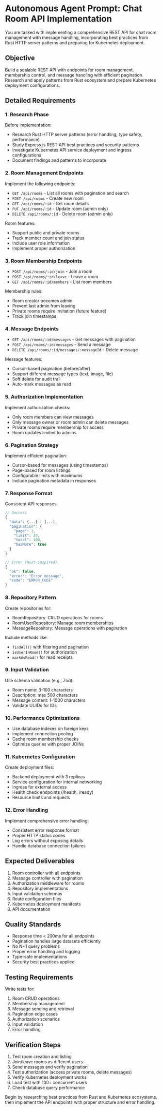 # Autonomous Agent Prompt: Chat Room API Implementation

You are tasked with implementing a comprehensive REST API for chat room management with message handling, incorporating best practices from Rust HTTP server patterns and preparing for Kubernetes deployment.

## Objective
Build a scalable REST API with endpoints for room management, membership control, and message handling with efficient pagination. Research and apply patterns from Rust ecosystem and prepare Kubernetes deployment configurations.

## Detailed Requirements

### 1. Research Phase
Before implementation:
- Research Rust HTTP server patterns (error handling, type safety, performance)
- Study Express.js REST API best practices and security patterns
- Investigate Kubernetes API service deployment and ingress configurations
- Document findings and patterns to incorporate

### 2. Room Management Endpoints
Implement the following endpoints:
- `GET /api/rooms` - List all rooms with pagination and search
- `POST /api/rooms` - Create new room
- `GET /api/rooms/:id` - Get room details
- `PUT /api/rooms/:id` - Update room (admin only)
- `DELETE /api/rooms/:id` - Delete room (admin only)

Room features:
- Support public and private rooms
- Track member count and join status
- Include user role information
- Implement proper authorization

### 3. Room Membership Endpoints
- `POST /api/rooms/:id/join` - Join a room
- `POST /api/rooms/:id/leave` - Leave a room
- `GET /api/rooms/:id/members` - List room members

Membership rules:
- Room creator becomes admin
- Prevent last admin from leaving
- Private rooms require invitation (future feature)
- Track join timestamps

### 4. Message Endpoints
- `GET /api/rooms/:id/messages` - Get messages with pagination
- `POST /api/rooms/:id/messages` - Send a message
- `DELETE /api/rooms/:id/messages/:messageId` - Delete message

Message features:
- Cursor-based pagination (before/after)
- Support different message types (text, image, file)
- Soft delete for audit trail
- Auto-mark messages as read

### 5. Authorization Implementation
Implement authorization checks:
- Only room members can view messages
- Only message owner or room admin can delete messages
- Private rooms require membership for access
- Room updates limited to admins

### 6. Pagination Strategy
Implement efficient pagination:
- Cursor-based for messages (using timestamps)
- Page-based for room listings
- Configurable limits with maximums
- Include pagination metadata in responses

### 7. Response Format
Consistent API responses:
```typescript
// Success
{
  "data": {...} | [...],
  "pagination": {
    "page": 1,
    "limit": 20,
    "total": 100,
    "hasMore": true
  }
}

// Error (Rust-inspired)
{
  "ok": false,
  "error": "Error message",
  "code": "ERROR_CODE"
}
```

### 8. Repository Pattern
Create repositories for:
- RoomRepository: CRUD operations for rooms
- RoomUserRepository: Manage room memberships
- MessageRepository: Message operations with pagination

Include methods like:
- `findAll()` with filtering and pagination
- `isUserInRoom()` for authorization
- `markAsRead()` for read receipts

### 9. Input Validation
Use schema validation (e.g., Zod):
- Room name: 3-100 characters
- Description: max 500 characters
- Message content: 1-1000 characters
- Validate UUIDs for IDs

### 10. Performance Optimizations
- Use database indexes on foreign keys
- Implement connection pooling
- Cache room membership checks
- Optimize queries with proper JOINs

### 11. Kubernetes Configuration
Create deployment files:
- Backend deployment with 3 replicas
- Service configuration for internal networking
- Ingress for external access
- Health check endpoints (/health, /ready)
- Resource limits and requests

### 12. Error Handling
Implement comprehensive error handling:
- Consistent error response format
- Proper HTTP status codes
- Log errors without exposing details
- Handle database connection failures

## Expected Deliverables

1. Room controller with all endpoints
2. Message controller with pagination
3. Authorization middleware for rooms
4. Repository implementations
5. Input validation schemas
6. Route configuration files
7. Kubernetes deployment manifests
8. API documentation

## Quality Standards

- Response time < 200ms for all endpoints
- Pagination handles large datasets efficiently
- No N+1 query problems
- Proper error handling and logging
- Type-safe implementations
- Security best practices applied

## Testing Requirements

Write tests for:
1. Room CRUD operations
2. Membership management
3. Message sending and retrieval
4. Pagination edge cases
5. Authorization scenarios
6. Input validation
7. Error handling

## Verification Steps

1. Test room creation and listing
2. Join/leave rooms as different users
3. Send messages and verify pagination
4. Test authorization (access private rooms, delete messages)
5. Verify Kubernetes deployment works
6. Load test with 100+ concurrent users
7. Check database query performance

Begin by researching best practices from Rust and Kubernetes ecosystems, then implement the API endpoints with proper structure and error handling.